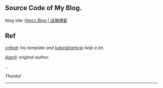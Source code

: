 ## Source Code of My Blog.

blog site: [Hmcc Blog | 话梅博客](http://hmcc.me)


## Ref

*[cnfeat](https://github.com/cnfeat/blog.io): his template and [tutorial/article](http://www.cnfeat.com/blog/2014/05/10/how-to-build-a-blog/) help a lot.*

*[Azeril](https://github.com/Azeril/azeril.github.io): original author.*
 
*...*

*Thanks!*

----
 

